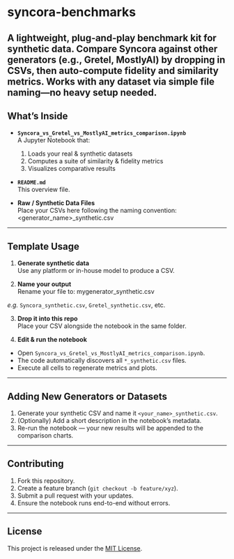 # syncora-benchmarks

A lightweight, plug‑and‑play benchmark kit for synthetic data. Compare Syncora against other generators (e.g., Gretel, MostlyAI) by dropping in CSVs, then auto‑compute fidelity and similarity metrics. Works with any dataset via simple file naming—no heavy setup needed.
---

## What’s Inside

- **`Syncora_vs_Gretel_vs_MostlyAI_metrics_comparison.ipynb`**  
  A Jupyter Notebook that:
  1. Loads your real & synthetic datasets  
  2. Computes a suite of similarity & fidelity metrics  
  3. Visualizes comparative results  

- **`README.md`**  
  This overview file.

- **Raw / Synthetic Data Files**  
  Place your CSVs here following the naming convention:  <generator_name>_synthetic.csv

---

## Template Usage

1. **Generate synthetic data**  
 Use any platform or in-house model to produce a CSV.

2. **Name your output**  
 Rename your file to: mygenerator_synthetic.csv

_e.g._ `Syncora_synthetic.csv`, `Gretel_synthetic.csv`, etc.

3. **Drop it into this repo**  
Place your CSV alongside the notebook in the same folder.

4. **Edit & run the notebook**  
- Open `Syncora_vs_Gretel_vs_MostlyAI_metrics_comparison.ipynb`.  
- The code automatically discovers all `*_synthetic.csv` files.  
- Execute all cells to regenerate metrics and plots.

---

## Adding New Generators or Datasets

1. Generate your synthetic CSV and name it `<your_name>_synthetic.csv`.  
2. (Optionally) Add a short description in the notebook’s metadata.  
3. Re-run the notebook — your new results will be appended to the comparison charts.

---

## Contributing

1. Fork this repository.  
2. Create a feature branch (`git checkout -b feature/xyz`).  
3. Submit a pull request with your updates.  
4. Ensure the notebook runs end-to-end without errors.

---

## License

This project is released under the [MIT License](LICENSE).
